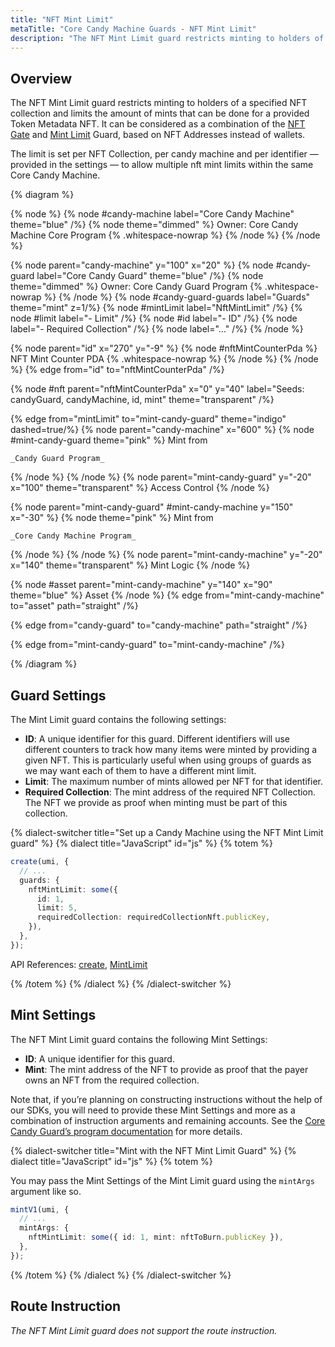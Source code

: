 ```yaml
---
title: "NFT Mint Limit"
metaTitle: "Core Candy Machine Guards - NFT Mint Limit"
description: "The NFT Mint Limit guard restricts minting to holders of a specified NFT collection and limits the amount of mints that can be done for a provided NFT."
---
```


## Overview

The NFT Mint Limit guard restricts minting to holders of a specified NFT collection and limits the amount of mints that can be done for a provided Token Metadata NFT. It can be considered as a combination of the [NFT Gate](/core-candy-machine/guards/nft-gate) and [Mint Limit](/core-candy-machine/guards/mint-limit) Guard, based on NFT Addresses instead of wallets. 

The limit is set per NFT Collection, per candy machine and per identifier — provided in the settings — to allow multiple nft mint limits within the same Core Candy Machine.

{% diagram  %}

{% node %}
{% node #candy-machine label="Core Candy Machine" theme="blue" /%}
{% node theme="dimmed" %}
Owner: Core Candy Machine Core Program {% .whitespace-nowrap %}
{% /node %}
{% /node %}

{% node parent="candy-machine" y="100" x="20" %}
{% node #candy-guard label="Core Candy Guard" theme="blue" /%}
{% node theme="dimmed" %}
Owner: Core Candy Guard Program {% .whitespace-nowrap %}
{% /node %}
{% node #candy-guard-guards label="Guards" theme="mint" z=1/%}
{% node #mintLimit label="NftMintLimit" /%}
{% node #limit label="- Limit" /%}
{% node #id label="- ID" /%}
{% node label="- Required Collection" /%}
{% node label="..." /%}
{% /node %}

{% node parent="id" x="270" y="-9"  %}
{% node #nftMintCounterPda %}
NFT Mint Counter PDA {% .whitespace-nowrap %}
{% /node %}
{% /node %}
{% edge from="id" to="nftMintCounterPda" /%}

{% node #nft parent="nftMintCounterPda" x="0" y="40"  label="Seeds: candyGuard, candyMachine, id, mint" theme="transparent"  /%}

{% edge from="mintLimit" to="mint-candy-guard" theme="indigo" dashed=true/%}
{% node parent="candy-machine" x="600" %}
  {% node #mint-candy-guard theme="pink" %}
    Mint from

    _Candy Guard Program_
  {% /node %}
{% /node %}
{% node parent="mint-candy-guard" y="-20" x="100" theme="transparent" %}
  Access Control
{% /node %}

{% node parent="mint-candy-guard" #mint-candy-machine y="150" x="-30" %}
  {% node  theme="pink" %}
    Mint from 
    
    _Core Candy Machine Program_
  {% /node %}
{% /node %}
{% node parent="mint-candy-machine" y="-20" x="140" theme="transparent" %}
  Mint Logic
{% /node %}

{% node #asset parent="mint-candy-machine" y="140" x="90" theme="blue" %}
  Asset
{% /node %}
{% edge from="mint-candy-machine" to="asset" path="straight" /%}

{% edge from="candy-guard" to="candy-machine" path="straight" /%}

{% edge from="mint-candy-guard" to="mint-candy-machine" /%}

{% /diagram %}

## Guard Settings

The Mint Limit guard contains the following settings:

- **ID**: A unique identifier for this guard. Different identifiers will use different counters to track how many items were minted by providing a given NFT. This is particularly useful when using groups of guards as we may want each of them to have a different mint limit.
- **Limit**: The maximum number of mints allowed per NFT for that identifier.
- **Required Collection**: The mint address of the required NFT Collection. The NFT we provide as proof when minting must be part of this collection.

{% dialect-switcher title="Set up a Candy Machine using the NFT Mint Limit guard" %}
{% dialect title="JavaScript" id="js" %}
{% totem %}

```ts
create(umi, {
  // ...
  guards: {
    nftMintLimit: some({
      id: 1,
      limit: 5,
      requiredCollection: requiredCollectionNft.publicKey,
    }),
  },
});
```

API References: [create](https://mpl-core-candy-machine-js-docs.vercel.app/functions/create.html), [MintLimit](https://mpl-core-candy-machine-js-docs.vercel.app/types/NftMintLimit.html)

{% /totem %}
{% /dialect %}
{% /dialect-switcher %}

## Mint Settings

The NFT Mint Limit guard contains the following Mint Settings:

- **ID**: A unique identifier for this guard.
- **Mint**: The mint address of the NFT to provide as proof that the payer owns an NFT from the required collection.

Note that, if you’re planning on constructing instructions without the help of our SDKs, you will need to provide these Mint Settings and more as a combination of instruction arguments and remaining accounts. See the [Core Candy Guard’s program documentation](https://github.com/metaplex-foundation/mpl-core-candy-machine/tree/main/programs/candy-guard#nftmintlimit) for more details.

{% dialect-switcher title="Mint with the NFT Mint Limit Guard" %}
{% dialect title="JavaScript" id="js" %}
{% totem %}

You may pass the Mint Settings of the Mint Limit guard using the `mintArgs` argument like so.

```ts
mintV1(umi, {
  // ...
  mintArgs: {
    nftMintLimit: some({ id: 1, mint: nftToBurn.publicKey }),
  },
});
```

{% /totem %}
{% /dialect %}
{% /dialect-switcher %}

## Route Instruction

_The NFT Mint Limit guard does not support the route instruction._
